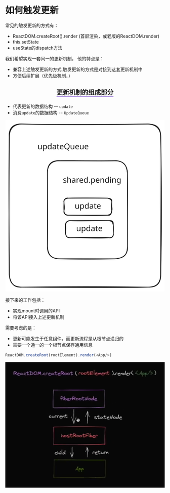 # 如何触发更新

常见的触发更新的方式有：

- ReactDOM.createRoot().render  (首屏渲染，或老版的ReactDOM.render)
- this.setState
- useState的dispatch方法

我们希望实现一套同一的更新机制， 他的特点是：

- 兼容上述触发更新的方式,触发更新的方式是对接到这套更新机制中
- 方便后续扩展（优先级机制..)

 <h3 style="text-align:center;  font-size: 20px;font-weight: bold;"><span style="border-bottom: 2px solid rgb(145, 109,213);">更新机制的组成部分</span></h3>

- 代表更新的数据结构 -- `update`
- 消费`update`的数据结构 -- `UpdateQueue`

![update_](images/update_mecahnism.svg)

接下来的工作包括：

- 实现mount时调用的API
- 将该API接入上述更新机制

需要考虑的是：

- 更新可能发生于任意组件，而更新流程是从根节点递归的
- 需要一个通一的一个根节点保存通用信息

```ts
ReactDOM.createRoot(rootElement).render(<App/>)
```



![root_node](images/root_node.png)
